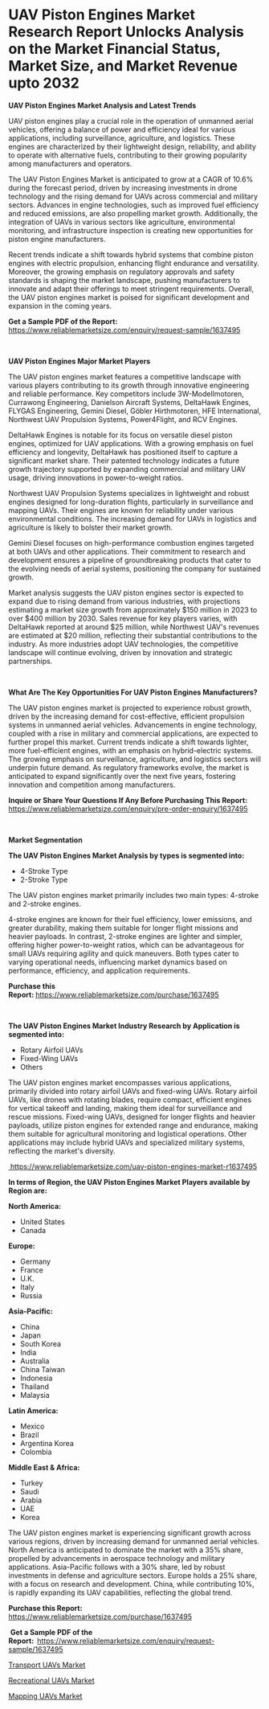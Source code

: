 <p><h1>UAV Piston Engines Market Research Report Unlocks Analysis on the Market Financial Status, Market Size, and Market Revenue upto 2032</h1></p><p><strong>UAV Piston Engines Market Analysis and Latest Trends</strong></p>
<p><p>UAV piston engines play a crucial role in the operation of unmanned aerial vehicles, offering a balance of power and efficiency ideal for various applications, including surveillance, agriculture, and logistics. These engines are characterized by their lightweight design, reliability, and ability to operate with alternative fuels, contributing to their growing popularity among manufacturers and operators.</p><p>The UAV Piston Engines Market is anticipated to grow at a CAGR of 10.6% during the forecast period, driven by increasing investments in drone technology and the rising demand for UAVs across commercial and military sectors. Advances in engine technologies, such as improved fuel efficiency and reduced emissions, are also propelling market growth. Additionally, the integration of UAVs in various sectors like agriculture, environmental monitoring, and infrastructure inspection is creating new opportunities for piston engine manufacturers.</p><p>Recent trends indicate a shift towards hybrid systems that combine piston engines with electric propulsion, enhancing flight endurance and versatility. Moreover, the growing emphasis on regulatory approvals and safety standards is shaping the market landscape, pushing manufacturers to innovate and adapt their offerings to meet stringent requirements. Overall, the UAV piston engines market is poised for significant development and expansion in the coming years.</p></p>
<p><strong>Get a Sample PDF of the Report:&nbsp;</strong> <a href="https://www.reliablemarketsize.com/enquiry/request-sample/1637495?utm_campaign=1845&utm_medium=2&utm_source=Github&utm_content=ia&utm_term=23032025&utm_id=uav-piston-engines">https://www.reliablemarketsize.com/enquiry/request-sample/1637495</a></p>
<p>&nbsp;</p>
<p><strong>UAV Piston Engines Major Market Players</strong></p>
<p><p>The UAV piston engines market features a competitive landscape with various players contributing to its growth through innovative engineering and reliable performance. Key competitors include 3W-Modellmotoren, Currawong Engineering, Danielson Aircraft Systems, DeltaHawk Engines, FLYGAS Engineering, Gemini Diesel, Göbler Hirthmotoren, HFE International, Northwest UAV Propulsion Systems, Power4Flight, and RCV Engines.</p><p>DeltaHawk Engines is notable for its focus on versatile diesel piston engines, optimized for UAV applications. With a growing emphasis on fuel efficiency and longevity, DeltaHawk has positioned itself to capture a significant market share. Their patented technology indicates a future growth trajectory supported by expanding commercial and military UAV usage, driving innovations in power-to-weight ratios.</p><p>Northwest UAV Propulsion Systems specializes in lightweight and robust engines designed for long-duration flights, particularly in surveillance and mapping UAVs. Their engines are known for reliability under various environmental conditions. The increasing demand for UAVs in logistics and agriculture is likely to bolster their market growth.</p><p>Gemini Diesel focuses on high-performance combustion engines targeted at both UAVs and other applications. Their commitment to research and development ensures a pipeline of groundbreaking products that cater to the evolving needs of aerial systems, positioning the company for sustained growth.</p><p>Market analysis suggests the UAV piston engines sector is expected to expand due to rising demand from various industries, with projections estimating a market size growth from approximately $150 million in 2023 to over $400 million by 2030. Sales revenue for key players varies, with DeltaHawk reported at around $25 million, while Northwest UAV's revenues are estimated at $20 million, reflecting their substantial contributions to the industry. As more industries adopt UAV technologies, the competitive landscape will continue evolving, driven by innovation and strategic partnerships.</p></p>
<p>&nbsp;</p>
<p><strong>What Are The Key Opportunities For UAV Piston Engines Manufacturers?</strong></p>
<p><p>The UAV piston engines market is projected to experience robust growth, driven by the increasing demand for cost-effective, efficient propulsion systems in unmanned aerial vehicles. Advancements in engine technology, coupled with a rise in military and commercial applications, are expected to further propel this market. Current trends indicate a shift towards lighter, more fuel-efficient engines, with an emphasis on hybrid-electric systems. The growing emphasis on surveillance, agriculture, and logistics sectors will underpin future demand. As regulatory frameworks evolve, the market is anticipated to expand significantly over the next five years, fostering innovation and competition among manufacturers.</p></p>
<p><strong>Inquire or Share Your Questions If Any Before Purchasing This Report:</strong> <a href="https://www.reliablemarketsize.com/enquiry/pre-order-enquiry/1637495?utm_campaign=1845&utm_medium=2&utm_source=Github&utm_content=ia&utm_term=23032025&utm_id=uav-piston-engines">https://www.reliablemarketsize.com/enquiry/pre-order-enquiry/1637495</a></p>
<p>&nbsp;</p>
<p><strong>Market Segmentation</strong></p>
<p><strong>The UAV Piston Engines Market Analysis by types is segmented into:</strong></p>
<p><ul><li>4-Stroke Type</li><li>2-Stroke Type</li></ul></p>
<p><p>The UAV piston engines market primarily includes two main types: 4-stroke and 2-stroke engines. </p><p>4-stroke engines are known for their fuel efficiency, lower emissions, and greater durability, making them suitable for longer flight missions and heavier payloads. In contrast, 2-stroke engines are lighter and simpler, offering higher power-to-weight ratios, which can be advantageous for small UAVs requiring agility and quick maneuvers. Both types cater to varying operational needs, influencing market dynamics based on performance, efficiency, and application requirements.</p></p>
<p><strong>Purchase this Report:&nbsp;</strong><a href="https://www.reliablemarketsize.com/purchase/1637495?utm_campaign=1845&utm_medium=2&utm_source=Github&utm_content=ia&utm_term=23032025&utm_id=uav-piston-engines">https://www.reliablemarketsize.com/purchase/1637495</a></p>
<p>&nbsp;</p>
<p><strong>The UAV Piston Engines Market Industry Research by Application is segmented into:</strong></p>
<p><ul><li>Rotary Airfoil UAVs</li><li>Fixed-Wing UAVs</li><li>Others</li></ul></p>
<p><p>The UAV piston engines market encompasses various applications, primarily divided into rotary airfoil UAVs and fixed-wing UAVs. Rotary airfoil UAVs, like drones with rotating blades, require compact, efficient engines for vertical takeoff and landing, making them ideal for surveillance and rescue missions. Fixed-wing UAVs, designed for longer flights and heavier payloads, utilize piston engines for extended range and endurance, making them suitable for agricultural monitoring and logistical operations. Other applications may include hybrid UAVs and specialized military systems, reflecting the market's diversity.</p></p>
<p><a href="https://www.reliablemarketsize.com/uav-piston-engines-market-r1637495?utm_campaign=1845&utm_medium=2&utm_source=Github&utm_content=ia&utm_term=23032025&utm_id=uav-piston-engines">&nbsp;https://www.reliablemarketsize.com/uav-piston-engines-market-r1637495</a></p>
<p><strong>In terms of Region, the UAV Piston Engines Market Players available by Region are:</strong></p>
<p>
    <p> <strong> North America: </strong>
        <ul>
            <li>United States</li>
            <li>Canada</li>
        </ul>
        </p> 
    <p> <strong> Europe: </strong>
        <ul>
            <li>Germany</li>
            <li>France</li>
            <li>U.K.</li>
            <li>Italy</li>
            <li>Russia</li>
        </ul>
        </p> 
    <p> <strong> Asia-Pacific: </strong>
        <ul>
            <li>China</li>
            <li>Japan</li>
            <li>South Korea</li>
            <li>India</li>
            <li>Australia</li>
            <li>China Taiwan</li>
            <li>Indonesia</li>
            <li>Thailand</li>
            <li>Malaysia</li>
        </ul>
        </p> 
    <p> <strong> Latin America: </strong>
        <ul>
            <li>Mexico</li>
            <li>Brazil</li>
            <li>Argentina Korea</li>
            <li>Colombia</li>
        </ul>
        </p> 
    <p> <strong> Middle East & Africa: </strong>
        <ul>
            <li>Turkey</li>
            <li>Saudi</li>
            <li>Arabia</li>
            <li>UAE</li>
            <li>Korea</li>
        </ul>
    </p>
    </p>
<p><p>The UAV piston engines market is experiencing significant growth across various regions, driven by increasing demand for unmanned aerial vehicles. North America is anticipated to dominate the market with a 35% share, propelled by advancements in aerospace technology and military applications. Asia-Pacific follows with a 30% share, led by robust investments in defense and agriculture sectors. Europe holds a 25% share, with a focus on research and development. China, while contributing 10%, is rapidly expanding its UAV capabilities, reflecting the global trend.</p></p>
<p><strong>Purchase this Report: </strong><a href="https://www.reliablemarketsize.com/purchase/1637495?utm_campaign=1845&utm_medium=2&utm_source=Github&utm_content=ia&utm_term=23032025&utm_id=uav-piston-engines">https://www.reliablemarketsize.com/purchase/1637495</a></p>
<p>&nbsp;<strong>Get a Sample PDF of the Report:&nbsp;&nbsp;</strong><a href="https://www.reliablemarketsize.com/enquiry/request-sample/1637495?utm_campaign=1845&utm_medium=2&utm_source=Github&utm_content=ia&utm_term=23032025&utm_id=uav-piston-engines">https://www.reliablemarketsize.com/enquiry/request-sample/1637495</a></p>
<p><strong></strong></p>
<p><p><a href="https://github.com/kohushamudo3/Market-Research-Report-List-1/blob/main/transport-uavs-market.md?utm_campaign=1845&utm_medium=2&utm_source=Github&utm_content=ia&utm_term=23032025&utm_id=uav-piston-engines">Transport UAVs Market</a></p><p><a href="https://github.com/RickHolmes3/Market-Research-Report-List-7/blob/main/recreational-uavs-market.md?utm_campaign=1845&utm_medium=2&utm_source=Github&utm_content=ia&utm_term=23032025&utm_id=uav-piston-engines">Recreational UAVs Market</a></p><p><a href="https://github.com/myrieronays5/Market-Research-Report-List-1/blob/main/mapping-uavs-market.md?utm_campaign=1845&utm_medium=2&utm_source=Github&utm_content=ia&utm_term=23032025&utm_id=uav-piston-engines">Mapping UAVs Market</a></p></p>